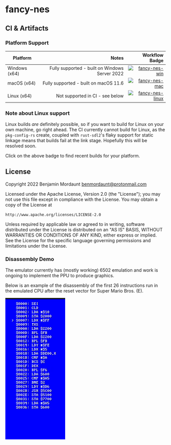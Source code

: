 # fancy-nes

## CI & Artifacts

### Platform Support

| Platform       | Notes | Workflow Badge |
| -------------- | ----: | -------------: |
| Windows (x64)  | Fully supported - built on Windows Server 2022 | [![fancy-nes-win](https://github.com/benjaminmordaunt/fancy-nes/workflows/fancy-nes-win/badge.svg)](https://github.com/benjaminmordaunt/fancy-nes/actions/workflows/windows.yml) |
| macOS (x64)    | Fully supported - built on macOS 11.6          | [![fancy-nes-mac](https://github.com/benjaminmordaunt/fancy-nes/workflows/fancy-nes-mac/badge.svg)](https://github.com/benjaminmordaunt/fancy-nes/actions/workflows/mac.yml) | 
| Linux (x64)    | Not supported in CI - see below                | [![fancy-nes-linux](https://github.com/benjaminmordaunt/fancy-nes/workflows/fancy-nes-linux/badge.svg)](https://github.com/benjaminmordaunt/fancy-nes/actions/workflows/linux.yml) |

### Note about Linux support

Linux builds _are_ definitely possible, so if you want to build for Linux on your own machine, go right ahead.
The CI currently cannot build for Linux, as the `pkg-config-rs` create, coupled with `rust-sdl2`'s flaky support for static linkage means that builds fail at the link stage. Hopefully this will be resolved soon.

Click on the above badge to find recent builds for your platform.

## License
Copyright 2022 Benjamin Mordaunt <benmordaunt@protonmail.com>

Licensed under the Apache License, Version 2.0 (the "License");
you may not use this file except in compliance with the License.
You may obtain a copy of the License at

    http://www.apache.org/licenses/LICENSE-2.0

Unless required by applicable law or agreed to in writing, software
distributed under the License is distributed on an "AS IS" BASIS,
WITHOUT WARRANTIES OR CONDITIONS OF ANY KIND, either express or implied.
See the License for the specific language governing permissions and
limitations under the License.

### Disassembly Demo

The emulator currently has (mostly working) 6502 emulation and work is
ongoing to implement the PPU to produce graphics.

Below is an example of the disassembly of the first 26 instructions run
in the emulated CPU after the reset vector for Super Mario Bros. (E).

![Super Mario Bros disasm](media/6502_disasm.gif)
